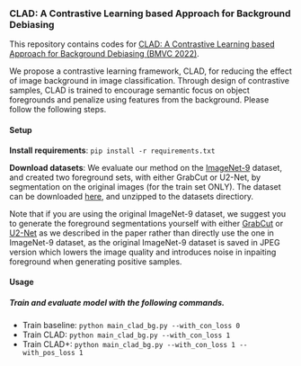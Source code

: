 ### CLAD: A Contrastive Learning based Approach for Background Debiasing

This repository contains codes for [CLAD: A Contrastive Learning based Approach for Background Debiasing (BMVC 2022)](https://arxiv.org/abs/2210.02748). 

We propose a contrastive learning framework, CLAD, for reducing the effect of image background in image classification. Through design of contrastive samples, CLAD is trained to encourage semantic focus on object foregrounds and penalize using features from the background. Please follow the following steps.

#### Setup

**Install requirements**: ```pip install -r requirements.txt```

**Download datasets**:    We evaluate our method on the [ImageNet-9](https://github.com/MadryLab/backgrounds_challenge) dataset, and created two foreground sets, with either GrabCut or U2-Net, by segmentation on the original images (for the train set ONLY). The dataset can be downloaded [here](https://drive.google.com/file/d/1FMnN8wd-XmnScV6mwWIeKXXnK0-zgoBL/view?usp=share_link), and unzipped to the datasets directiory. 

Note that if you are using the original ImageNet-9 dataset, we suggest you to generate the foreground segmentations yourself with either [GrabCut](https://docs.opencv.org/3.4/d8/d83/tutorial_py_grabcut.html) or [U2-Net](https://github.com/xuebinqin/U-2-Net) as we described in the paper rather than directly use the one in ImageNet-9 dataset, as the original ImageNet-9 dataset is saved in JPEG version which lowers the image quality and introduces noise in inpaiting foreground when generating positive samples. 

#### Usage

##### Train and evaluate model with the following commands.

* Train baseline:
```python main_clad_bg.py --with_con_loss 0```
* Train CLAD:
```python main_clad_bg.py --with_con_loss 1```
* Train CLAD+:
```python main_clad_bg.py --with_con_loss 1 --with_pos_loss 1```